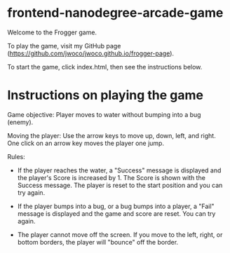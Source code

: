 frontend-nanodegree-arcade-game
===============================

Welcome to the Frogger game.


To play the game, visit my GitHub page (https://github.com/jwoco/jwoco.github.io/frogger-page).

To start the game, click index.html, then see the instructions below.


Instructions on playing the game
=================================

Game objective: Player moves to water without bumping into a bug (enemy).

Moving the player: Use the arrow keys to move up, down, left, and right. One click on an arrow key moves the player one jump.

Rules:

- If the player reaches the water, a "Success" message is displayed and the player's Score is increased by 1. The Score is shown with the Success message. The player is reset to the start position and you can try again.

- If the player bumps into a bug, or a bug bumps into a player, a "Fail" message is displayed and the game and score are reset. You can try again.

- The player cannot move off the screen. If you move to the left, right, or bottom borders, the player will "bounce" off the border.

